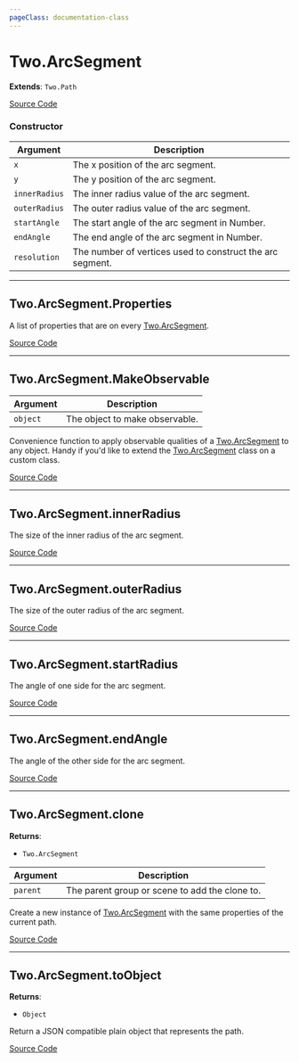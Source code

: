 ```yaml
---
pageClass: documentation-class
---
```


# Two.ArcSegment


<div class="extends">

__Extends__: `Two.Path`

</div>





<div class="meta">

  [Source Code](https://github.com/jonobr1/two.js/blob/dev/src/shapes/arc-segment.js#L12)

</div>



### Constructor


| Argument | Description |
| ---- | ----------- |
|  `x`  | The x position of the arc segment. |
|  `y`  | The y position of the arc segment. |
|  `innerRadius`  | The inner radius value of the arc segment. |
|  `outerRadius`  | The outer radius value of the arc segment. |
|  `startAngle`  | The start angle of the arc segment in Number. |
|  `endAngle`  | The end angle of the arc segment in Number. |
|  `resolution`  | The number of vertices used to construct the arc segment. |



---

<div class="static member ">

## Two.ArcSegment.Properties








<div class="properties">

A list of properties that are on every [Two.ArcSegment](/documentation/arcsegment).

</div>








<div class="meta">

  [Source Code](https://github.com/jonobr1/two.js/blob/dev/src/shapes/arc-segment.js#L79)

</div>






</div>



---

<div class="static function ">

## Two.ArcSegment.MakeObservable










<div class="params">

| Argument | Description |
| ---- | ----------- |
|  `object`  | The object to make observable. |
</div>




<div class="description">

Convenience function to apply observable qualities of a [Two.ArcSegment](/documentation/arcsegment) to any object. Handy if you'd like to extend the [Two.ArcSegment](/documentation/arcsegment) class on a custom class.

</div>



<div class="meta">

  [Source Code](https://github.com/jonobr1/two.js/blob/dev/src/shapes/arc-segment.js#L85)

</div>






</div>



---

<div class="instance member ">

## Two.ArcSegment.innerRadius








<div class="properties">

The size of the inner radius of the arc segment.

</div>








<div class="meta">

  [Source Code](https://github.com/jonobr1/two.js/blob/dev/src/shapes/arc-segment.js#L34)

</div>






</div>



---

<div class="instance member ">

## Two.ArcSegment.outerRadius








<div class="properties">

The size of the outer radius of the arc segment.

</div>








<div class="meta">

  [Source Code](https://github.com/jonobr1/two.js/blob/dev/src/shapes/arc-segment.js#L42)

</div>






</div>



---

<div class="instance member ">

## Two.ArcSegment.startRadius








<div class="properties">

The angle of one side for the arc segment.

</div>








<div class="meta">

  [Source Code](https://github.com/jonobr1/two.js/blob/dev/src/shapes/arc-segment.js#L50)

</div>






</div>



---

<div class="instance member ">

## Two.ArcSegment.endAngle








<div class="properties">

The angle of the other side for the arc segment.

</div>








<div class="meta">

  [Source Code](https://github.com/jonobr1/two.js/blob/dev/src/shapes/arc-segment.js#L58)

</div>






</div>



---

<div class="instance function ">

## Two.ArcSegment.clone




<div class="returns">

__Returns__:



+ `Two.ArcSegment`




</div>







<div class="params">

| Argument | Description |
| ---- | ----------- |
|  `parent`  | The parent group or scene to add the clone to. |
</div>




<div class="description">

Create a new instance of [Two.ArcSegment](/documentation/arcsegment) with the same properties of the current path.

</div>



<div class="meta">

  [Source Code](https://github.com/jonobr1/two.js/blob/dev/src/shapes/arc-segment.js#L324)

</div>






</div>



---

<div class="instance function ">

## Two.ArcSegment.toObject




<div class="returns">

__Returns__:



+ `Object`




</div>










<div class="description">

Return a JSON compatible plain object that represents the path.

</div>



<div class="meta">

  [Source Code](https://github.com/jonobr1/two.js/blob/dev/src/shapes/arc-segment.js#L363)

</div>






</div>


